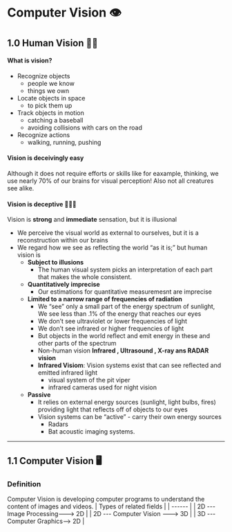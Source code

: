 
# Computer Vision 👁 

## 1.0 Human Vision 👶🏻
#### What is vision?
 - Recognize objects
    - people we know
    - things we own
- Locate objects in space
    - to pick them up
- Track objects in motion
    - catching a baseball
    - avoiding collisions with cars on the road
- Recognize actions
    - walking, running, pushing

#### Vision is deceivingly easy 
Although it does not require efforts or skills like for eaxample, thinking, we use nearly 70% of our brains for visual perception! Also not all creatures see alike.

#### Vision is deceptive  🕵🏻‍♂️
Vision is **strong** and **immediate** sensation, but it is illusional
- We perceive the visual world as external to ourselves, but it is a reconstruction within our brains
- We regard how we see as reflecting the world “as it is;” but human vision is
    - **Subject to illusions**
        - The human visual system picks an interpretation of each part that makes the whole consistent.
    - **Quantitatively imprecise**
        - Our estimations for quantitative measuremesnt are imprecise
    - **Limited to a narrow range of frequencies of radiation**
        - We “see” only a small part of the energy spectrum of sunlight, We see less than .1% of the energy that reaches our eyes
        - We don’t see ultraviolet or lower frequencies of light
        - We don’t see infrared or higher frequencies of light
        - But objects in the world reflect and emit energy in these and other parts of the spectrum
        - Non-human vision **Infrared , Ultrasound , X-ray ans RADAR vision**
        - **Infrared Visiom**:  Vision systems exist that can see reflected and emitted infrared light
            - visual system of the pit viper
            - infrared cameras used for night vision
    - **Passive**    
        - It relies on external energy sources (sunlight, light bulbs, fires) providing light that reflects off of objects to our eyes
        - Vision systems can be “active” - carry their own energy sources
            - Radars
            - Bat acoustic imaging systems.

___
## 1.1 Computer Vision 🖥
### Definition
Computer Vision is developing computer programs to understand the content of images and videos.
| Types of related fields |
| ------ |
| 2D --- Image Processing---> 2D |
| 2D --- Computer Vision ---> 3D |
| 3D ---Computer Graphics--> 2D |

